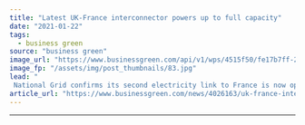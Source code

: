 ```yaml
---
title: "Latest UK-France interconnector powers up to full capacity"
date: "2021-01-22"
tags: 
  - business green
source: "business green"
image_url: "https://www.businessgreen.com/api/v1/wps/4515f50/fe17b7ff-2624-4c7c-916e-056d35a8f995/2/IFA2-interconnector-185x114.jpg"
image_fp: "/assets/img/post_thumbnails/83.jpg"
lead: "
 National Grid confirms its second electricity link to France is now operating at full capacity providing a further boost to decarbonisation efforts ..."
article_url: "https://www.businessgreen.com/news/4026163/uk-france-interconnector-powers-capacity"
---
```


---

